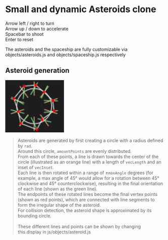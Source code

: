 # Small and dynamic Asteroids clone

Arrow left / right to turn<br>
Arrow up / down to accelerate<br>
Spacebar to shoot<br>
Enter to reset<br>

The asteroids and the spaceship are fully customizable via objects/asteroids.js and objects/spaceship.js respectively<br>

## Asteroid generation

<img src="img/asteroidGen.png">

> Asteroids are generated by first creating a circle with a radius defined by `rad`.<br>
> Around this circle, `amountPoints` are evenly distributed.<br>
> From each of these points, a line is drawn towards the center of the circle (illustrated as an orange line) with a length of `vecLength` and an inset of `vecInset`.<br>
> Each line is then rotated within a range of ±`maxAngle` degrees (for example, a max angle of 45° would allow for a rotation between 45° clockwise and 45° counterclockwise), resulting in the final orientation of each line (shown as the green line).<br>
> The endpoints of these rotated lines become the final vertex points (shown as red points), which are connected with line segments to form the irregular shape of the asteroid.<br>
> For collision detection, the asteroid shape is approximated by its bounding circle.<br><br>
> These different lines and points can be shown by changing this.display in js/objects/asteroid.js